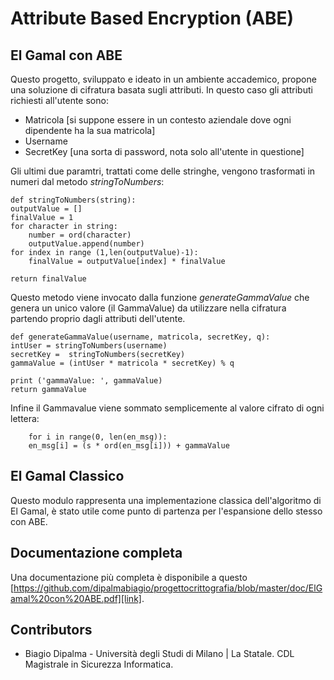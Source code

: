 # Attribute Based Encryption (ABE)

## El Gamal con ABE 
Questo progetto, sviluppato e ideato in un ambiente accademico, propone una soluzione di cifratura basata sugli attributi.
In questo caso gli attributi richiesti all'utente sono:
* Matricola [si suppone essere in un contesto aziendale dove ogni dipendente ha la sua matricola]
* Username
* SecretKey [una sorta di password, nota solo all'utente in questione]

Gli ultimi due paramtri, trattati come delle stringhe, vengono trasformati in numeri dal metodo _stringToNumbers_:
    
    def stringToNumbers(string):
    outputValue = []
    finalValue = 1
    for character in string:
        number = ord(character)
        outputValue.append(number)
    for index in range (1,len(outputValue)-1):
        finalValue = outputValue[index] * finalValue

    return finalValue
    
Questo metodo viene invocato dalla funzione _generateGammaValue_ che genera un unico valore (il GammaValue) da utilizzare nella cifratura partendo proprio dagli attributi dell'utente.
    
    def generateGammaValue(username, matricola, secretKey, q):
    intUser = stringToNumbers(username)
    secretKey =  stringToNumbers(secretKey)
    gammaValue = (intUser * matricola * secretKey) % q

    print ('gammaValue: ', gammaValue)
    return gammaValue
    
Infine il Gammavalue viene sommato semplicemente al valore cifrato di ogni lettera:
        
        for i in range(0, len(en_msg)):
        en_msg[i] = (s * ord(en_msg[i])) + gammaValue
        
## El Gamal Classico
Questo modulo rappresenta una implementazione classica dell'algoritmo di El Gamal, è stato utile come punto di partenza per l'espansione dello stesso con ABE.

## Documentazione completa
Una documentazione più completa è disponibile a questo [https://github.com/dipalmabiagio/progettocrittografia/blob/master/doc/ElGamal%20con%20ABE.pdf][link].

## Contributors
* Biagio Dipalma - Università degli Studi di Milano | La Statale. CDL Magistrale in Sicurezza Informatica.


